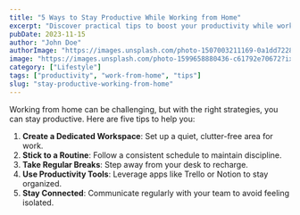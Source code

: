 ```yaml
---
title: "5 Ways to Stay Productive While Working from Home"
excerpt: "Discover practical tips to boost your productivity while working remotely."
pubDate: 2023-11-15
author: "John Doe"
authorImage: "https://images.unsplash.com/photo-1507003211169-0a1dd7228f2d?ixlib=rb-1.2.1&auto=format&fit=crop&w=500&q=60"
image: "https://images.unsplash.com/photo-1599658880436-c61792e70672?ixlib=rb-1.2.1&auto=format&fit=crop&w=500&q=60"
category: ["Lifestyle"]
tags: ["productivity", "work-from-home", "tips"]
slug: "stay-productive-working-from-home"
---
```


Working from home can be challenging, but with the right strategies, you can stay productive. Here are five tips to help you:

1. **Create a Dedicated Workspace**: Set up a quiet, clutter-free area for work.
2. **Stick to a Routine**: Follow a consistent schedule to maintain discipline.
3. **Take Regular Breaks**: Step away from your desk to recharge.
4. **Use Productivity Tools**: Leverage apps like Trello or Notion to stay organized.
5. **Stay Connected**: Communicate regularly with your team to avoid feeling isolated.
